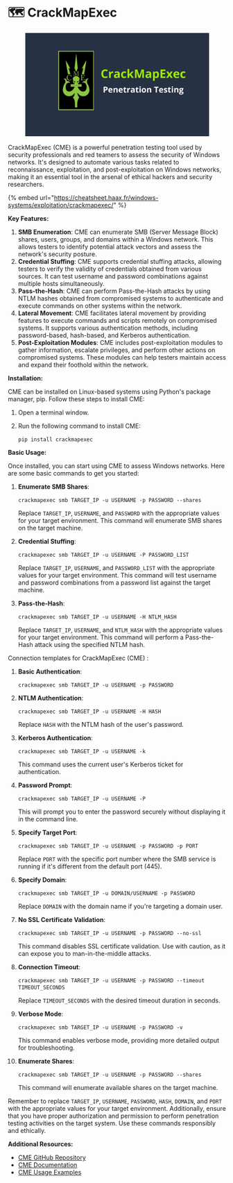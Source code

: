 # 🗺️ CrackMapExec

<figure><img src="../../.gitbook/assets/image (619).png" alt=""><figcaption></figcaption></figure>

CrackMapExec (CME) is a powerful penetration testing tool used by security professionals and red teamers to assess the security of Windows networks. It's designed to automate various tasks related to reconnaissance, exploitation, and post-exploitation on Windows networks, making it an essential tool in the arsenal of ethical hackers and security researchers.

{% embed url="https://cheatsheet.haax.fr/windows-systems/exploitation/crackmapexec/" %}

**Key Features:**

1. **SMB Enumeration**: CME can enumerate SMB (Server Message Block) shares, users, groups, and domains within a Windows network. This allows testers to identify potential attack vectors and assess the network's security posture.
2. **Credential Stuffing**: CME supports credential stuffing attacks, allowing testers to verify the validity of credentials obtained from various sources. It can test username and password combinations against multiple hosts simultaneously.
3. **Pass-the-Hash**: CME can perform Pass-the-Hash attacks by using NTLM hashes obtained from compromised systems to authenticate and execute commands on other systems within the network.
4. **Lateral Movement**: CME facilitates lateral movement by providing features to execute commands and scripts remotely on compromised systems. It supports various authentication methods, including password-based, hash-based, and Kerberos authentication.
5. **Post-Exploitation Modules**: CME includes post-exploitation modules to gather information, escalate privileges, and perform other actions on compromised systems. These modules can help testers maintain access and expand their foothold within the network.

**Installation:**

CME can be installed on Linux-based systems using Python's package manager, pip. Follow these steps to install CME:

1. Open a terminal window.
2.  Run the following command to install CME:

    ```
    pip install crackmapexec
    ```

**Basic Usage:**

Once installed, you can start using CME to assess Windows networks. Here are some basic commands to get you started:

1.  **Enumerate SMB Shares**:

    ```
    crackmapexec smb TARGET_IP -u USERNAME -p PASSWORD --shares
    ```

    Replace `TARGET_IP`, `USERNAME`, and `PASSWORD` with the appropriate values for your target environment. This command will enumerate SMB shares on the target machine.
2.  **Credential Stuffing**:

    ```
    crackmapexec smb TARGET_IP -u USERNAME -P PASSWORD_LIST
    ```

    Replace `TARGET_IP`, `USERNAME`, and `PASSWORD_LIST` with the appropriate values for your target environment. This command will test username and password combinations from a password list against the target machine.
3.  **Pass-the-Hash**:

    ```
    crackmapexec smb TARGET_IP -u USERNAME -H NTLM_HASH
    ```

    Replace `TARGET_IP`, `USERNAME`, and `NTLM_HASH` with the appropriate values for your target environment. This command will perform a Pass-the-Hash attack using the specified NTLM hash.

Connection templates for CrackMapExec (CME) :

1.  **Basic Authentication**:

    ```
    crackmapexec smb TARGET_IP -u USERNAME -p PASSWORD
    ```
2.  **NTLM Authentication**:

    ```
    crackmapexec smb TARGET_IP -u USERNAME -H HASH
    ```

    Replace `HASH` with the NTLM hash of the user's password.
3.  **Kerberos Authentication**:

    ```
    crackmapexec smb TARGET_IP -u USERNAME -k
    ```

    This command uses the current user's Kerberos ticket for authentication.
4.  **Password Prompt**:

    ```
    crackmapexec smb TARGET_IP -u USERNAME -P
    ```

    This will prompt you to enter the password securely without displaying it in the command line.
5.  **Specify Target Port**:

    ```
    crackmapexec smb TARGET_IP -u USERNAME -p PASSWORD -p PORT
    ```

    Replace `PORT` with the specific port number where the SMB service is running if it's different from the default port (445).
6.  **Specify Domain**:

    ```
    crackmapexec smb TARGET_IP -u DOMAIN/USERNAME -p PASSWORD
    ```

    Replace `DOMAIN` with the domain name if you're targeting a domain user.
7.  **No SSL Certificate Validation**:

    ```
    crackmapexec smb TARGET_IP -u USERNAME -p PASSWORD --no-ssl
    ```

    This command disables SSL certificate validation. Use with caution, as it can expose you to man-in-the-middle attacks.
8.  **Connection Timeout**:

    ```
    crackmapexec smb TARGET_IP -u USERNAME -p PASSWORD --timeout TIMEOUT_SECONDS
    ```

    Replace `TIMEOUT_SECONDS` with the desired timeout duration in seconds.
9.  **Verbose Mode**:

    ```
    crackmapexec smb TARGET_IP -u USERNAME -p PASSWORD -v
    ```

    This command enables verbose mode, providing more detailed output for troubleshooting.
10. **Enumerate Shares**:

    ```
    crackmapexec smb TARGET_IP -u USERNAME -p PASSWORD --shares
    ```

    This command will enumerate available shares on the target machine.

Remember to replace `TARGET_IP`, `USERNAME`, `PASSWORD`, `HASH`, `DOMAIN`, and `PORT` with the appropriate values for your target environment. Additionally, ensure that you have proper authorization and permission to perform penetration testing activities on the target system. Use these commands responsibly and ethically.

**Additional Resources:**

* [CME GitHub Repository](https://github.com/byt3bl33d3r/CrackMapExec)
* [CME Documentation](https://github.com/byt3bl33d3r/CrackMapExec/wiki)
* [CME Usage Examples](https://github.com/byt3bl33d3r/CrackMapExec/wiki/Usage-Examples)
